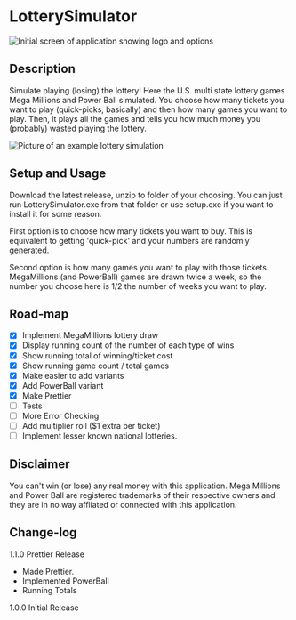 # LotterySimulator
![Initial screen of application showing logo and options](https://i.imgur.com/qrR3RfX.png)
## Description

Simulate playing (losing) the lottery! Here the U.S. multi state lottery games Mega Millions and Power Ball simulated. You choose how many tickets you want to play (quick-picks, basically) and then how many games you want to play. Then, it plays all the games and tells you how much money you (probably) wasted playing the lottery.



![Picture of an example lottery simulation](https://i.imgur.com/lD0UnOB.png)

## Setup and Usage

Download the latest release, unzip to folder of your choosing. You can just run LotterySimulator.exe from that folder or use setup.exe if you want to install it for some reason.

First option is to choose how many tickets you want to buy. This is equivalent to getting 'quick-pick' and your numbers are randomly generated.

Second option is how many games you want to play with those tickets. MegaMillions (and PowerBall) games are drawn twice a week, so the number you choose here is 1/2 the number of weeks you want to play. 

## Road-map

- [X] Implement MegaMillions lottery draw
- [X] Display running count of the number of each type of wins
- [X] Show running total of winning/ticket cost
- [X] Show running game count / total games
- [X] Make easier to add variants
- [X] Add PowerBall variant
- [X] Make Prettier
- [ ] Tests
- [ ] More Error Checking
- [ ] Add multiplier roll ($1 extra per ticket)
- [ ] Implement lesser known national lotteries. 

## Disclaimer
You can't win (or lose) any real money with this application. Mega Millions and Power Ball are registered trademarks of their respective owners and they are in no way affliated or connected with this application.

## Change-log

1.1.0 Prettier Release
- Made Prettier.
- Implemented PowerBall
- Running Totals


1.0.0 Initial Release

